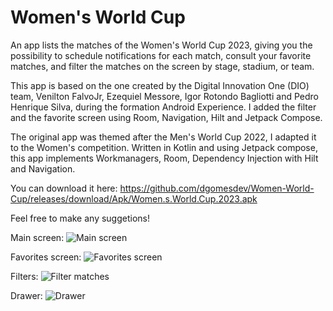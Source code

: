 # Women's World Cup
An app lists the matches of the Women's World Cup 2023, giving you the possibility to schedule notifications for each match, consult your favorite matches, and filter the matches on the screen by stage, stadium, or team.

This app is based on the one created by the Digital Innovation One (DIO) team, Venilton FalvoJr, Ezequiel Messore, Igor Rotondo Bagliotti and Pedro Henrique Silva, during the formation Android Experience. I added the filter and the favorite screen using Room, Navigation, Hilt and Jetpack Compose.

The original app was themed after the Men's World Cup 2022, I adapted it to the Women's competition. Written in Kotlin and using Jetpack compose, this app implements Workmanagers, Room, Dependency Injection with Hilt and Navigation.

You can download it here: https://github.com/dgomesdev/Women-World-Cup/releases/download/Apk/Women.s.World.Cup.2023.apk

Feel free to make any suggetions! 

Main screen:
![Main screen](https://github.com/dgomesdev/Women-World-Cup/assets/114317159/98c51234-6527-4b94-8707-33433c3e36e4)

Favorites screen:
![Favorites screen](https://github.com/dgomesdev/Women-World-Cup/assets/114317159/50bbda6c-39b6-4315-84df-7133934a82ee)

Filters:
![Filter matches](https://github.com/dgomesdev/Women-World-Cup/assets/114317159/08a4e8eb-f201-4e87-83c1-fd8d1af99932)

Drawer:
![Drawer](https://github.com/dgomesdev/Women-World-Cup/assets/114317159/c88f9078-ab2f-4e02-b417-9e8a066c5507)
